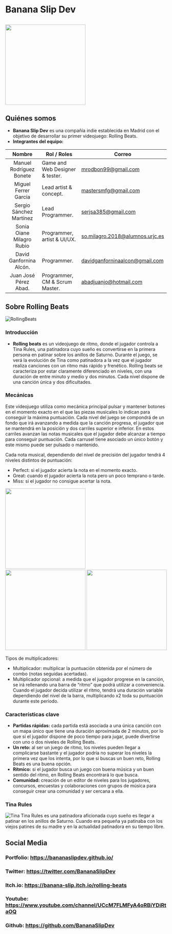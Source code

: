 # Banana Slip Dev 

## <img src="https://user-images.githubusercontent.com/73433870/138892794-fa5eb0df-264d-4999-9828-c018d4afc400.png" width="250">
## Quiénes somos
* **Banana Slip Dev** es una compañía indie establecida en Madrid con el objetivo de desarrollar su primer videojuego: Rolling Beats.
* **Integrantes del equipo:**


| Nombre | Rol / Roles | Correo |
|:--------------:| ------------- | ------------- |
| Manuel Rodríguez Bonete   |     Game and Web Designer & tester. |  mrodbon99@gmail.com             |
| Miguel Ferrer García      |     Lead artist & concept.          |  mastersmfg@gmail.com            |
| Sergio Sánchez Martínez   |     Lead Programmer.                |  serjsa385@gmail.com             |
| Sonia Oiane Milagro Rubio |     Programmer, artist & UI/UX.     |  so.milagro.2018@alumnos.urjc.es |
| David Ganfornina Alcón.   |     Programmer.                     |  davidganforninaalcon@gmail.com  |
| Juan José Pérez Abad.     |     Programmer, CM & Scrum Master.  |  abadjuanjo@hotmail.com          |


## Sobre Rolling Beats
![RollingBeats](https://user-images.githubusercontent.com/73433870/138893103-01520e24-c9f7-4b15-9033-06547c88691a.jpg)
### Introducción
* **Rolling beats** es un videojuego de ritmo, donde el jugador controla a Tina Rules, una patinadora cuyo sueño es convertirse en la primera persona en patinar sobre los anillos de Saturno.
Durante el juego, se verá la evolución de Tina como patinadora a la vez que el jugador realiza canciones con un ritmo más rápido y frenético.
Rolling beats se caracteriza por estar claramente diferenciado en niveles, con una duración de entre minuto y medio y dos minutos. Cada nivel dispone de una canción única y dos dificultades.

### Mecánicas
Este videojuego utiliza como mecánica principal pulsar y mantener botones en el momento exacto en el que las piezas musicales lo indican para conseguir la máxima puntuación. 
Cada nivel del juego se compondrá de un fondo que irá avanzando a medida que la canción progresa, el jugador que se mantendrá en la posición  y dos carriles superior e inferior.
En estos carriles avanzan las notas musicales que el jugador debe alcanzar a tiempo para conseguir puntuación. Cada carrusel tiene asociado un único botón y este mismo puede ser pulsado o mantenido.

Cada nota musical, dependiendo del nivel de precisión del jugador tendrá 4 niveles distintos de puntuación:
* Perfect: si el jugador acierta la nota en el momento exacto.
* Great: cuando el jugador acierta la nota pero un poco temprano o tarde.
* Miss: si el jugador no consigue acertar la nota.


<img src="https://user-images.githubusercontent.com/73433870/138901495-75789235-1e7f-4875-84a8-10e9998b27bd.png" width="250">    &nbsp;&nbsp;&nbsp;&nbsp;&nbsp;&nbsp;&nbsp;&nbsp;&nbsp;&nbsp; <img src="https://user-images.githubusercontent.com/73433870/138901497-f5ebcf4a-dd18-442c-ac81-6d8382d58f5e.png" width="250"> <img src="https://user-images.githubusercontent.com/73433870/138901498-15941308-77f8-4d5d-980f-4e8610a9943d.png" width="250">

Tipos de multiplicadores:
* Multiplicador: multiplicar la puntuación obtenida por el número de combo (notas seguidas acertadas).
* Multiplicador opcional: a medida que el jugador progrese en la canción, se irá rellenando una barra de “ritmo” que podrá utilizar a conveniencia. Cuando el jugador decida utilizar el ritmo, tendrá una duración variable dependiendo del nivel de la barra, multiplicando x2 toda su puntuación durante este período.

### Características clave
* **Partidas rápidas:** cada partida está asociada a una única canción con un mapa único que tiene una duración aproximada de 2 minutos, por lo que si el jugador dispone de poco tiempo para jugar, puede divertirse con uno o dos niveles de Rolling Beats.
* **Un reto:** al ser un juego de ritmo, los niveles pueden llegar a complicarse bastante y el jugador podría no superar los niveles la primera vez que los intenta, por lo que si buscas un buen reto, Rolling Beats es una buena opción.
* **Rítmico:** si el jugador busca un juego con buena música y un buen sentido del ritmo, en Rolling Beats encontrará lo que busca.
* **Comunidad:** creación de un editor de niveles para los jugadores, concursos, encuestas y colaboraciones con grupos de música para conseguir crear una comunidad y ser cercana a ella.
### Tina Rules
![Tina](https://user-images.githubusercontent.com/73433870/138900946-eecb2e02-c0a2-4075-9e5b-66dc9a7c5652.jpg)
Tina Rules es una patinadora aficionada cuyo sueño es llegar a patinar en los anillos de Saturno. 
Cuando era pequeña ya patinaba con los viejos patines de su madre y en la actualidad patinadora en su tiempo libre.


## Social Media
### Portfolio: https://bananaslipdev.github.io/
### Twitter: https://twitter.com/BananaSlipDev
### Itch.io: https://banana-slip.itch.io/rolling-beats
### Youtube: https://www.youtube.com/channel/UCcM7FLMFyA4oRBiYDiRtaOQ
### Github: https://github.com/BananaSlipDev



